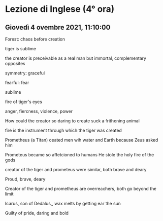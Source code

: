 #  Lezione di Inglese (4° ora)
## Giovedì 4 ovembre 2021, 11:10:00


Forest: chaos before creation


tiger is sublime

the creator is preceivable as a real man but immortal, complementary opposites



symmetry: graceful

fearful: fear

sublime

fire of tiger's eyes

anger, fiercness, violence, power

How could the creator so daring to create suck a frithening animal

fire is the instrument through which the tiger was created


Prometheus (a Titan) ceated men wih water and Earth because Zeus asked him

Prometeus became so affetcioned to humans
He stole the holy fire of the gods


creator of the tiger and prometeus were similar, both brave and deary

Proud, brave, deary



Creator of the tiger and prometheus are overreachers, both go beyond the limit



Icarus, son of Dedalus,, wax melts by getting ear the sun


Guilty of pride, daring and bold

<!--stackedit_data:
eyJoaXN0b3J5IjpbMjExMjg0NjIzMiwxNzAwNDc3NzksLTE3Nz
IyODI5NDQsLTE5NDQ3OTA2NjVdfQ==
-->